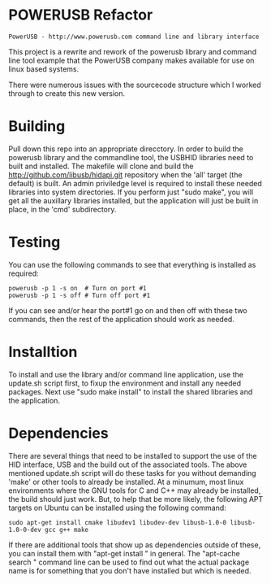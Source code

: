 # POWERUSB Refactor

	PowerUSB - http://www.powerusb.com command line and library interface

This project is a rewrite and rework of the powerusb library and command line tool example that the PowerUSB company makes available for use on linux based systems.

There were numerous issues with the sourcecode structure which I worked through to create this new version.

# Building
Pull down this repo into an appropriate direcctory. In order to build the powerusb library and the commandline tool, the USBHID libraries need to built and installed. The makefile will clone and build the http://github.com/libusb/hidapi.git repository when the 'all' target (the default) is built.  An admin priviledge level is required to install these needed libraries into system directories.  If you perform just "sudo make", you will get all the auxillary libraries installed, but the application will just be built in place, in the 'cmd' subdirectory.

# Testing
You can use the following commands to see that everything is installed as required:

	powerusb -p 1 -s on  # Turn on port #1
	powerusb -p 1 -s off # Turn off port #1

If you can see and/or hear the port#1 go on and then off with these two commands, then the rest of the application should work as needed.

# Installtion
To install and use the library and/or command line application, use the update.sh script first, to fixup the environment and install any needed packages.  Next use "sudo make install" to install the shared libraries and the application.

# Dependencies
There are several things that need to be installed to support the use of the HID interface, USB and the build out of the associated tools.  The above mentioned update.sh script will do these tasks for you without demanding 'make' or other tools to already be installed.  At a minumum, most linux environments where the GNU tools for C and C++ may already be installed, the build should just work.  But, to help that be more likely, the following APT targets on Ubuntu can be installed using the following command:

	sudo apt-get install cmake libudev1 libudev-dev libusb-1.0-0 libusb-1.0-0-dev gcc g++ make

If there are additional tools that show up as dependencies outside of these, you can install them with "apt-get install <toolname>" in general.  The "apt-cache search <name>" command line can be used to find out what the actual package name is for something that you don't have installed but which is needed.
